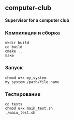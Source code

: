 ## computer-club
#### Supervisor for a computer club  

### Компиляция и сборка  
    mkdir build
    cd build 
    cmake .. 
    make 
      
### Запуск  
    chmod u+x my_system 
    my_system /path/file_name  
  
### Тестирование
    cd tests  
    chmod u+x main_test.sh  
    ./main_test.sh  